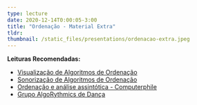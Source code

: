 ```yaml
---
type: lecture
date: 2020-12-14T0:00:05-3:00
title: "Ordenação - Material Extra"
tldr: 
thumbnail: /static_files/presentations/ordenacao-extra.jpeg
---
```


**Leituras Recomendadas:**
- [Visualização de Algoritmos de Ordenação](https://visualgo.net/en/sorting)
- [Sonorização de Algoritmos de Ordenação](https://www.youtube.com/watch?v=kPRA0W1kECg) 
- [Ordenação e análise assintótica - Computerphile](https://www.youtube.com/watch?v=kgBjXUE_Nwc)
- [Grupo AlgoRythmics de Dança](https://www.youtube.com/channel/UCIqiLefbVHsOAXDAxQJH7Xw)